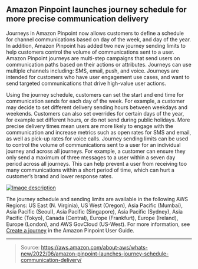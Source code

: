 ## Amazon Pinpoint launches journey schedule for more precise communication delivery

Journeys in Amazon Pinpoint now allows customers to define a schedule for channel communications based on day of the week, and day of the year. In addition, Amazon Pinpoint has added two new journey sending limits to help customers control the volume of communications sent to a user. Amazon Pinpoint journeys are multi-step campaigns that send users on communication paths based on their actions or attributes. Journeys can use multiple channels including: SMS, email, push, and voice. Journeys are intended for customers who have user engagement use cases, and want to send targeted communications that drive high-value user actions.

Using the journey schedule, customers can set the start and end time for communication sends for each day of the week. For example, a customer may decide to set different delivery sending hours between weekdays and weekends. Customers can also set overrides for certain days of the year, for example set different hours, or do not send during public holidays. More precise delivery times mean users are more likely to engage with the communication and increase metrics such as open rates for SMS and email, as well as pick-up rates for voice calls. Journey sending limits can be used to control the volume of communications sent to a user for an individual journey and across all journeys. For example, a customer can ensure they only send a maximum of three messages to a user within a seven day period across all journeys. This can help prevent a user from receiving too many communications within a short period of time, which can hurt a customer’s brand and lower response rates.

[![Image description](https://dev-to-uploads.s3.amazonaws.com/uploads/articles/r71m2wk06x3ib803b96l.png)](https://serverspace.io/ref/466650)

The journey schedule and sending limits are available in the following AWS Regions: US East (N. Virginia), US West (Oregon), Asia Pacific (Mumbai), Asia Pacific (Seoul), Asia Pacific (Singapore), Asia Pacific (Sydney), Asia Pacific (Tokyo), Canada (Central), Europe (Frankfurt), Europe (Ireland), Europe (London), and AWS GovCloud (US-West). For more information, see [Create a journey](https://docs.aws.amazon.com/pinpoint/latest/userguide/journeys-create.html) in the Amazon Pinpoint User Guide.

---

> Source: https://aws.amazon.com/about-aws/whats-new/2022/06/amazon-pinpoint-launches-journey-schedule-communication-delivery/
